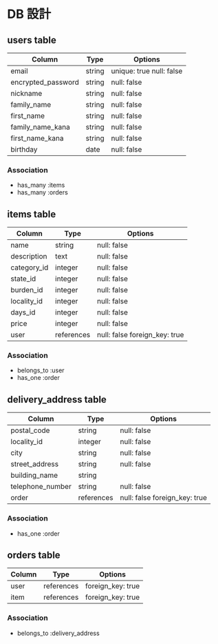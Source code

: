 # DB 設計

## users table

| Column             | Type                | Options                 |
|--------------------|---------------------|-------------------------|
| email              | string              | unique: true null: false            |
| encrypted_password | string              | null: false             |
| nickname           | string              | null: false             |
| family_name        | string              | null: false             |
| first_name         | string              | null: false             |
| family_name_kana   | string              | null: false             |
| first_name_kana    | string              | null: false             |
| birthday           | date                | null: false             |

### Association
- has_many :items
- has_many :orders

## items table

| Column             | Type                | Options                 |
|--------------------|---------------------|-------------------------|
| name               | string              | null: false             |
| description        | text                | null: false             |
| category_id        | integer             | null: false             |
| state_id           | integer             | null: false             |
| burden_id          | integer             | null: false             |
| locality_id        | integer             | null: false             |
| days_id            | integer             | null: false             |
| price              | integer             | null: false             |
| user               | references          | null: false foreign_key: true            |

### Association
- belongs_to :user
- has_one :order

## delivery_address table

| Column             | Type                | Options                 |
|--------------------|---------------------|-------------------------|
| postal_code        | string              | null: false             |
| locality_id        | integer             | null: false             |
| city               | string              | null: false             |
| street_address     | string              | null: false             |
| building_name      | string              |                         |
| telephone_number   | string              | null: false             |
| order              | references          | null: false foreign_key: true            |

### Association
- has_one :order

## orders table

| Column             | Type                | Options                 |
|--------------------|---------------------|-------------------------|
| user            | references             | foreign_key: true                      |
| item            | references             | foreign_key: true                      |

### Association
- belongs_to :delivery_address
